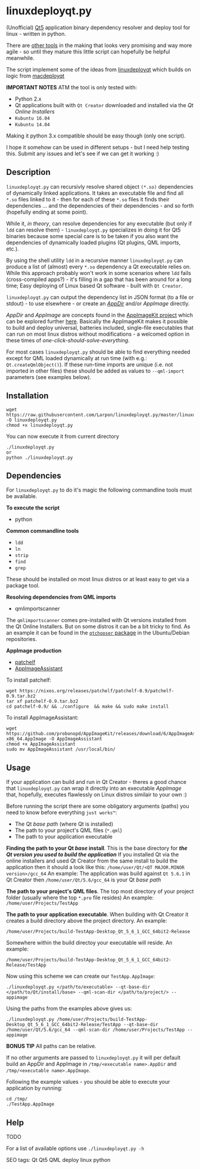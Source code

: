 # linuxdeployqt.py
(Unofficial) [Qt5](//qt.io) application binary dependency resolver and deploy tool for linux - written in python.

There are [other tools](https://github.com/probonopd/linuxdeployqt) in the making that looks very promising and way more agile - so until they mature this little script can hopefully be helpful meanwhile.

The script implement some of the ideas from [linuxdeployqt](https://github.com/probonopd/linuxdeployqt) which builds on logic from [macdeployqt](https://github.com/MaximAlien/macdeployqt)

**IMPORTANT NOTES**
ATM the tool is only tested with:
* Python 2.x
* Qt applications built with `Qt Creator` downloaded and installed via the *Qt Online Installers*
* `Kubuntu 16.04`
* `Kubuntu 14.04`

Making it python 3.x compatible should be easy though (only one script).

I hope it somehow can be used in different setups - but I need help testing this.
Submit any issues and let's see if we can get it working :)

## Description
`linuxdeployqt.py` can recursivly resolve shared object `(*.so)` dependencies of dynamically linked applications.
It takes an executable file and find all `*.so` files linked to it - then for each of these `*.so` files it finds their dependencies ... and the dependencies of their dependencies - and so forth (hopefully ending at some point).

While it, *in theory*, can resolve dependencies for any executable (but only if `ldd` can resolve them) - `linuxdeployqt.py` specializes in doing it for Qt5 binaries because some special care is to be taken if you also want the dependencies of dynamically loaded plugins (Qt plugins, QML imports, etc.).

By using the shell utility `ldd` in a recursive manner `linuxdeployqt.py` can produce a list of (almost) every `*.so` dependency a Qt executable relies on.
While this approach probably won't work in some scenarios where `ldd` fails (cross-compiled apps?) - it's filling in a gap that has been around for a long time; Easy deploying of Linux based Qt software - built with `Qt Creator`.

`linuxdeployqt.py` can output the dependency list in JSON format (to a file or stdout) - to use elsewhere - or create an *[AppDir](http://rox.sourceforge.net/desktop/AppDirs.html)* and/or *AppImage* directly.

*AppDir* and *AppImage* are concepts found in the [AppImageKit project](https://github.com/probonopd/AppImageKit) which can be explored further [here](https://github.com/probonopd/AppImageKit/wiki/AppImageKit-components). Basically the AppImageKit makes it possible to build and deploy universal, batteries included, single-file executables that can run on most linux distros without modifications - a welcomed option in these times of *one-click-should-solve-everything*.

For most cases `linuxdeployqt.py` should be able to find everything needed except for QML loaded dynamically at run time (with e.g.: `Qt.createQmlObject()`). If these run-time imports are unique (i.e. not imported in other files) these should be added as values to `--qml-import` parameters (see examples below).

## Installation
```
wget https://raw.githubusercontent.com/Larpon/linuxdeployqt.py/master/linuxdeployqt.py -O linuxdeployqt.py
chmod +x linuxdeployqt.py
```
You can now execute it from current directory
```
./linuxdeployqt.py
or
python ./linuxdeployqt.py
```

## Dependencies

For `linuxdeployqt.py` to do it's magic the following commandline tools must be available.

**To execute the script**
* python

**Common commandline tools**
* `ldd`
* `ln`
* `strip`
* `find`
* `grep`

These should be installed on most linux distros or at least easy to get via a package tool.

**Resolving dependencies from QML imports**
* qmlimportscanner

The `qmlimportscanner` comes pre-installed with Qt versions installed from the Qt Online Installers. But on some distros it can be a bit tricky to find. As an example it can be found in the [`qtchooser` package](http://packages.ubuntu.com/xenial/all/qtchooser/filelist) in the Ubuntu/Debian repositories.

**AppImage production**
* [patchelf](http://blog.qt.io/blog/2011/10/28/rpath-and-runpath/)
* [AppImageAssistant](https://github.com/probonopd/AppImageKit/releases/tag/6)

To install patchelf:
```
wget https://nixos.org/releases/patchelf/patchelf-0.9/patchelf-0.9.tar.bz2
tar xf patchelf-0.9.tar.bz2
cd patchelf-0.9/ && ./configure  && make && sudo make install
```

To install AppImageAssistant:
```
wget https://github.com/probonopd/AppImageKit/releases/download/6/AppImageAssistant_6-x86_64.AppImage -O AppImageAssistant
chmod +x AppImageAssistant
sudo mv AppImageAssistant /usr/local/bin/
```

## Usage

If your application can build and run in Qt Creator - theres a good chance that `linuxdeployqt.py` can wrap it directly into an executable *AppImage* that, hopefully, executes flawlessly on Linux distros similair to your own :)

Before running the script there are some obligatory arguments (paths) you need to know before everything `just works™`:
* The Qt *base path* (where Qt is installed)
* The path to your project's QML files (`*.qml`)
* The path to your application executable

**Finding the path to your Qt *base* install**. This is the base directory for ***the Qt version you used to build the application***
If you installed Qt via the online installers and used Qt Creator from the same install to build the application then it should a look like this:
`/home/user/Qt/<QT MAJOR.MINOR version>/gcc_64`
An example:
The application was build against `Qt 5.6.1` in Qt Creator then `/home/user/Qt/5.6/gcc_64` is your Qt *base path*

**The path to your project's QML files**. The top most directory of your project folder (usually where the top `*.pro` file resides)
An example:
`/home/user/Projects/TestApp`

**The path to your application executable**. When building with Qt Creator it creates a build directory above the project directory.
An example:
```
/home/user/Projects/build-TestApp-Desktop_Qt_5_6_1_GCC_64bit2-Release
```
Somewhere within the build directoy your executable will reside.
An example:
```
/home/user/Projects/build-TestApp-Desktop_Qt_5_6_1_GCC_64bit2-Release/TestApp
```

Now using this scheme we can create our `TestApp.AppImage`:
```
./linuxdeployqt.py </path/to/executable> --qt-base-dir </path/to/Qt/install/base> --qml-scan-dir </path/to/project/> --appimage
```
Using the paths from the examples above gives us:
```
./linuxdeployqt.py /home/user/Projects/build-TestApp-Desktop_Qt_5_6_1_GCC_64bit2-Release/TestApp --qt-base-dir /home/user/Qt/5.6/gcc_64 --qml-scan-dir /home/user/Projects/TestApp --appimage
```
**BONUS TIP** All paths can be relative.

If no other arguments are passed to `linuxdeployqt.py` it will per default build an AppDir and AppImage in `/tmp/<executable name>.AppDir` and `/tmp/<executable name>.AppImage`.

Following the example values - you should be able to execute your application by running:
```
cd /tmp/
./TestApp.AppImage
```

## Help
TODO

For a list of available options use `./linuxdeployqt.py -h`

SEO tags: Qt Qt5 QML deploy linux python
